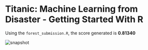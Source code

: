 Titanic: Machine Learning from Disaster - Getting Started With R
================================================================

Using the `forest_submission.R`, the score generated is **0.81340**

![snapshot](https://github.com/chaudharyparth/R/new/master/kaggle/titanic)
